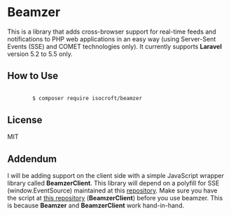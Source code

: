 ﻿# Beamzer

This is a library that adds cross-browser support for real-time feeds and notifications to PHP web applications in an easy way (using Server-Sent Events (SSE) and COMET technologies only). It currently supports **Laravel** version 5.2 to 5.5 only. 

## How to Use

```bash

		$ composer require isocroft/beamzer


```

## License

MIT


## Addendum

I will be adding support on the client side with a simple JavaScript wrapper library called **BeamzerClient**. This library will depend on a polyfill for SSE (window.EventSource) maintained at this [repository](https://github.com/amvtek/EventSource/). Make sure you have the script at [this repository](https://github.com/isocroft/beamzer-client/) (**BeamzerClient**) before you use beamzer. This is because **Beamzer** and **BeamzerClient** work hand-in-hand.   
